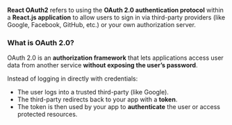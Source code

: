 **React OAuth2** refers to using the **OAuth 2.0 authentication protocol** within a **React.js application** to allow users to sign in via third-party providers (like Google, Facebook, GitHub, etc.) or your own authorization server.

### What is OAuth 2.0?

OAuth 2.0 is an **authorization framework** that lets applications access user data from another service **without exposing the user’s password**.

Instead of logging in directly with credentials:

- The user logs into a trusted third-party (like Google).
- The third-party redirects back to your app with a **token**.
- The token is then used by your app to **authenticate** the user or access protected resources.